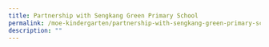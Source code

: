 ```yaml
---
title: Partnership with Sengkang Green Primary School
permalink: /moe-kindergarten/partnership-with-sengkang-green-primary-school/
description: ""
---
```

